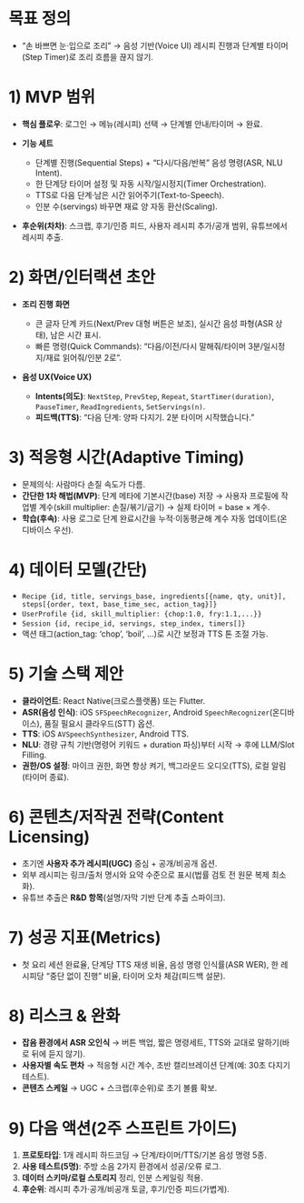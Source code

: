 # 목표 정의

* “손 바쁘면 눈·입으로 조리” → 음성 기반(Voice UI) 레시피 진행과 단계별 타이머(Step Timer)로 조리 흐름을 끊지 않기.&#x20;

# 1) MVP 범위

* **핵심 플로우**: 로그인 → 메뉴(레시피) 선택 → 단계별 안내/타이머 → 완료.&#x20;
* **기능 세트**

  * 단계별 진행(Sequential Steps) + “다시/다음/반복” 음성 명령(ASR, NLU Intent).&#x20;
  * 한 단계당 타이머 설정 및 자동 시작/일시정지(Timer Orchestration).&#x20;
  * TTS로 다음 단계·남은 시간 읽어주기(Text-to-Speech).
  * 인분 수(servings) 바꾸면 재료 양 자동 환산(Scaling).&#x20;
* **후순위(차차)**: 스크랩, 후기/인증 피드, 사용자 레시피 추가/공개 범위, 유튜브에서 레시피 추출.   &#x20;

# 2) 화면/인터랙션 초안

* **조리 진행 화면**

  * 큰 글자 단계 카드(Next/Prev 대형 버튼은 보조), 실시간 음성 파형(ASR 상태), 남은 시간 표시.
  * 빠른 명령(Quick Commands): “다음/이전/다시 말해줘/타이머 3분/일시정지/재료 읽어줘/인분 2로”.
* **음성 UX(Voice UX)**

  * **Intents(의도)**: `NextStep`, `PrevStep`, `Repeat`, `StartTimer(duration)`, `PauseTimer`, `ReadIngredients`, `SetServings(n)`.
  * **피드백(TTS)**: “다음 단계: 양파 다지기. 2분 타이머 시작했습니다.”

# 3) 적응형 시간(Adaptive Timing)

* 문제의식: 사람마다 손질 속도가 다름.&#x20;
* **간단한 1차 해법(MVP)**: 단계 메타에 기본시간(base) 저장 → 사용자 프로필에 작업별 계수(skill multiplier: 손질/볶기/굽기) → 실제 타이머 = base × 계수.
* **학습(후속)**: 사용 로그로 단계 완료시간을 누적·이동평균해 계수 자동 업데이트(온디바이스 우선).

# 4) 데이터 모델(간단)

* `Recipe {id, title, servings_base, ingredients[{name, qty, unit}], steps[{order, text, base_time_sec, action_tag}]}`
* `UserProfile {id, skill_multiplier: {chop:1.0, fry:1.1,...}}`
* `Session {id, recipe_id, servings, step_index, timers[]}`
* 액션 태그(action\_tag: ‘chop’, ‘boil’, …)로 시간 보정과 TTS 톤 조절 가능.

# 5) 기술 스택 제안

* **클라이언트**: React Native(크로스플랫폼) 또는 Flutter.
* **ASR(음성 인식)**: iOS `SFSpeechRecognizer`, Android `SpeechRecognizer`(온디바이스), 품질 필요시 클라우드(STT) 옵션.
* **TTS**: iOS `AVSpeechSynthesizer`, Android TTS.
* **NLU**: 경량 규칙 기반(명령어 키워드 + duration 파싱)부터 시작 → 후에 LLM/Slot Filling.
* **권한/OS 설정**: 마이크 권한, 화면 항상 켜기, 백그라운드 오디오(TTS), 로컬 알림(타이머 종료).

# 6) 콘텐츠/저작권 전략(Content Licensing)

* 초기엔 **사용자 추가 레시피(UGC)** 중심 + 공개/비공개 옵션.&#x20;
* 외부 레시피는 링크/출처 명시와 요약 수준으로 표시(법률 검토 전 원문 복제 최소화).
* 유튜브 추출은 **R\&D 항목**(설명/자막 기반 단계 추출 스파이크).&#x20;

# 7) 성공 지표(Metrics)

* 첫 요리 세션 완료율, 단계당 TTS 재생 비율, 음성 명령 인식률(ASR WER), 한 레시피당 “중단 없이 진행” 비율, 타이머 오차 체감(피드백 설문).

# 8) 리스크 & 완화

* **잡음 환경에서 ASR 오인식** → 버튼 백업, 짧은 명령세트, TTS와 교대로 말하기(바로 뒤에 듣지 않기).
* **사용자별 속도 편차** → 적응형 시간 계수, 초반 캘리브레이션 단계(예: 30초 다지기 테스트).
* **콘텐츠 스케일** → UGC + 스크랩(후순위)로 초기 볼륨 확보.&#x20;

# 9) 다음 액션(2주 스프린트 가이드)

1. **프로토타입**: 1개 레시피 하드코딩 → 단계/타이머/TTS/기본 음성 명령 5종.
2. **사용 테스트(5명)**: 주방 소음 2가지 환경에서 성공/오류 로그.
3. **데이터 스키마/로컬 스토리지** 정리, 인분 스케일링 적용.
4. **후순위**: 레시피 추가·공개/비공개 토글, 후기/인증 피드(가볍게).&#x20;

